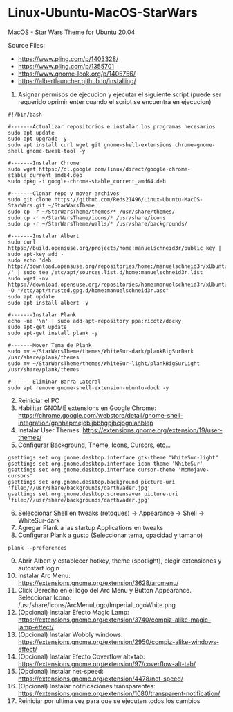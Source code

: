 # Linux-Ubuntu-MacOS-StarWars
MacOS - Star Wars Theme for Ubuntu 20.04

Source Files:
- https://www.pling.com/p/1403328/
- https://www.pling.com/p/1355701
- https://www.gnome-look.org/p/1405756/
- https://albertlauncher.github.io/installing/


1. Asignar permisos de ejecucion y ejecutar el siguiente script (puede ser requerido oprimir enter cuando el script se encuentra en ejecucion)
 
```
#!/bin/bash

#-------Actualizar repositorios e instalar los programas necesarios
sudo apt update
sudo apt upgrade -y
sudo apt install curl wget git gnome-shell-extensions chrome-gnome-shell gnome-tweak-tool -y

#-------Instalar Chrome
sudo wget https://dl.google.com/linux/direct/google-chrome-stable_current_amd64.deb
sudo dpkg -i google-chrome-stable_current_amd64.deb

#-------Clonar repo y mover archivos
sudo git clone https://github.com/Reds21496/Linux-Ubuntu-MacOS-StarWars.git ~/StarWarsTheme
sudo cp -r ~/StarWarsTheme/themes/* /usr/share/themes/
sudo cp -r ~/StarWarsTheme/icons/* /usr/share/icons
sudo cp -r ~/StarWarsTheme/walls/* /usr/share/backgrounds/

#-------Instalar Albert
sudo curl https://build.opensuse.org/projects/home:manuelschneid3r/public_key | sudo apt-key add -
sudo echo 'deb http://download.opensuse.org/repositories/home:/manuelschneid3r/xUbuntu_20.04/ /' | sudo tee /etc/apt/sources.list.d/home:manuelschneid3r.list
sudo wget -nv https://download.opensuse.org/repositories/home:manuelschneid3r/xUbuntu_20.04/Release.key -O "/etc/apt/trusted.gpg.d/home:manuelschneid3r.asc"
sudo apt update
sudo apt install albert -y

#-------Instalar Plank
echo -ne '\n' | sudo add-apt-repository ppa:ricotz/docky
sudo apt-get update
sudo apt-get install plank -y

#-------Mover Tema de Plank
sudo mv ~/StarWarsTheme/themes/WhiteSur-dark/plankBigSurDark /usr/share/plank/themes
sudo mv ~/StarWarsTheme/themes/WhiteSur-light/plankBigSurLight /usr/share/plank/themes

#-------Eliminar Barra Lateral
sudo apt remove gnome-shell-extension-ubuntu-dock -y
```

2. Reiniciar el PC
3. Habilitar GNOME extensions en Google Chrome: https://chrome.google.com/webstore/detail/gnome-shell-integration/gphhapmejobijbbhgpjhcjognlahblep
4. Instalar User Themes: https://extensions.gnome.org/extension/19/user-themes/
5. Configurar Background, Theme, Icons, Cursors, etc...
```
gsettings set org.gnome.desktop.interface gtk-theme "WhiteSur-light"
gsettings set org.gnome.desktop.interface icon-theme 'WhiteSur'
gsettings set org.gnome.desktop.interface cursor-theme 'McMojave-cursors'
gsettings set org.gnome.desktop.background picture-uri 'file:///usr/share/backgrounds/darthvader.jpg'
gsettings set org.gnome.desktop.screensaver picture-uri 'file:///usr/share/backgrounds/darthvader.jpg'
```
6. Seleccionar Shell en tweaks (retoques) -> Appearance -> Shell -> WhiteSur-dark
7. Agregar Plank a las startup Applications en tweaks
8. Configurar Plank a gusto (Seleccionar tema, opacidad y tamano)
```
plank --preferences
```

9. Abrir Albert y establecer hotkey, theme (spotlight), elegir extensiones y autostart login
10. Instalar Arc Menu: https://extensions.gnome.org/extension/3628/arcmenu/
11. Click Derecho en el logo del Arc Menu y Button Appearance. Seleccionar Icono: /usr/share/icons/ArcMenuLogo/ImperialLogoWhite.png
12. (Opcional) Instalar Efecto Magic Lamp: https://extensions.gnome.org/extension/3740/compiz-alike-magic-lamp-effect/
13. (Opcional) Instalar Wobbly windows: https://extensions.gnome.org/extension/2950/compiz-alike-windows-effect/
14. (Opcional) Instalar Efecto Coverflow alt+tab: https://extensions.gnome.org/extension/97/coverflow-alt-tab/
15. (Opcional) Instalar net-speed: https://extensions.gnome.org/extension/4478/net-speed/
16. (Opcional) Instalar notificaciones transparentes: https://extensions.gnome.org/extension/1080/transparent-notification/
17. Reiniciar por ultima vez para que se ejecuten todos los cambios
